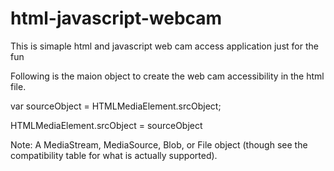 # html-javascript-webcam

This is simaple html and javascript web cam access application just for the fun


Following is the maion object to create the web cam accessibility in the html file.


var sourceObject = HTMLMediaElement.srcObject;

HTMLMediaElement.srcObject = sourceObject


Note: A MediaStream, MediaSource, Blob, or File object (though see the compatibility table for what is actually supported).

